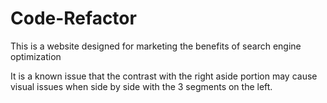 # Code-Refactor

This is a website designed for marketing the benefits of search engine optimization

It is a known issue that the contrast with the right aside portion may cause visual issues when side by side with the 3 segments on the left.

